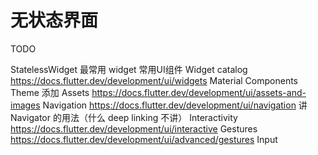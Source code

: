 # 无状态界面

TODO

StatelessWidget
    最常用 widget
常用UI组件
    Widget catalog https://docs.flutter.dev/development/ui/widgets
    Material
        Components
        Theme
    添加 Assets https://docs.flutter.dev/development/ui/assets-and-images
Navigation https://docs.flutter.dev/development/ui/navigation 讲 Navigator 的用法（什么 deep linking 不讲）
Interactivity https://docs.flutter.dev/development/ui/interactive
    Gestures https://docs.flutter.dev/development/ui/advanced/gestures
    Input
